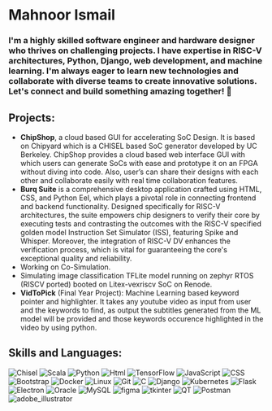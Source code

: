 #  Mahnoor Ismail
### I'm a highly skilled software engineer and hardware designer who thrives on challenging projects. I have expertise in RISC-V architectures, Python, Django, web development, and machine learning. I'm always eager to learn new technologies and collaborate with diverse teams to create innovative solutions. Let's connect and build something amazing together! 🌟

## Projects:
- **ChipShop**, a cloud based GUI for accelerating SoC Design. It is based on Chipyard which is a CHISEL based SoC generator developed by UC Berkeley. ChipShop provides a cloud based web interface GUI with which users can generate SoCs with ease and prototype it on an FPGA without diving into code. Also, user’s can share their designs with each other and collaborate easily with real time collaboration features.
- **Burq Suite** is a comprehensive desktop application crafted using HTML, CSS, and Python Eel, which plays a pivotal role in connecting frontend and backend functionality. Designed specifically for RISC-V architectures, the suite empowers chip designers to verify their core by executing tests and contrasting the outcomes with the RISC-V specified golden model Instruction Set Simulator (ISS), featuring Spike and Whisper. Moreover, the integration of RISC-V DV enhances the verification process, which is vital for guaranteeing the core's exceptional quality and reliability.
- Working on Co-Simulation.
- Simulating image classification TFLite model running on zephyr RTOS (RISCV ported) booted on Litex-vexriscv SoC on Renode.
- **VidToPick** (Final Year Project): Machine Learning based keyword pointer and highlighter. It takes any youtube video as input from user and the keywords to find, as output the subtitles generated from the ML model will be provided and those keywords occurence highlighted in the video by using python.
## Skills and Languages:
![Chisel](https://img.shields.io/badge/chisel-%230175C2.svg?style=for-the-badge&logo=chiseln&logoColor=white)
![Scala](https://img.shields.io/badge/Scala-%230175C2.svg?style=for-the-badge&logo=Scala&logoColor=white)
![Python](https://img.shields.io/badge/python-%230175C2.svg?style=for-the-badge&logo=python&logoColor=green)
![Html](https://img.shields.io/badge/Html-%2302569B.svg?style=for-the-badge&logo=html5&logoColor=white)
![TensorFlow](https://img.shields.io/badge/TensorFlow-%23FF6F00.svg?style=for-the-badge&logo=TensorFlow&logoColor=white)
![JavaScript](https://img.shields.io/badge/javascript-%23323330.svg?style=for-the-badge&logo=javascript&logoColor=%23F7DF1E)
![CSS](https://img.shields.io/badge/CSS-%2335495e.svg?style=for-the-badge&logo=CSS3&logoColor=%234FC08D)
![Bootstrap](https://img.shields.io/badge/Bootstrap-%23323330.svg?style=for-the-badge&logo=Bootstrap&logoColor=purple)
![Docker](https://img.shields.io/badge/docker-white?style=for-the-badge&logo=docker&logoColor=blue)
![Linux](https://img.shields.io/badge/linux-black?style=for-the-badge&logo=linux&logoColor=yellow)
![Git](https://img.shields.io/badge/git-orange?style=for-the-badge&logo=git&logoColor=red)
![C](https://img.shields.io/badge/C-skyblue?style=for-the-badge&logo=C&logoColor=blue)
![Django](https://img.shields.io/badge/Django-darkgreen?style=for-the-badge&logo=django&logoColor=green)
![Kubernetes](https://img.shields.io/badge/Kubernetes-black?style=for-the-badge&logo=Kubernetes&logoColor=purple)
![Flask](https://img.shields.io/badge/flask-grey?style=for-the-badge&logo=flask&logoColor=black)
![Electron](https://img.shields.io/badge/electron-skyblue?style=for-the-badge&logo=electron&logoColor=darkblue)
![Oracle](https://img.shields.io/badge/oracle-cyan?style=for-the-badge&logo=oracle&logoColor=red)
![MySQL](https://img.shields.io/badge/-mysql-yellow?style=for-the-badge&logo=mysql&logoColor=blue)
![figma](https://img.shields.io/badge/figma-black?style=for-the-badge&logo=figma&logoColor=green)
![tkinter](https://img.shields.io/badge/tkinter-blue?style=for-the-badge&logo=python&logoColor=yellow)
![QT](https://img.shields.io/badge/QT-grey?style=for-the-badge&logo=QT&logoColor=green)
![Postman](https://img.shields.io/badge/postman-purple?style=for-the-badge&logo=postman&logoColor=orange)
![adobe_illustrator](https://img.shields.io/badge/adobe_illustrator-orange?style=for-the-badge&logo=adobe-illustrator&logoColor=brown)

<!--
**Mahnoor-ismail01/Mahnoor-ismail01** is a ✨ _special_ ✨ repository because its `README.md` (this file) appears on your ...GitHub profile.



- 
- 
-->
